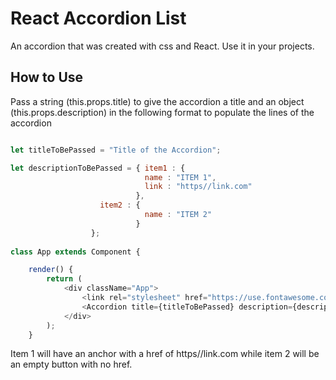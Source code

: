# React Accordion List
An accordion that was created with css and React. Use it in your projects. 

## How to Use

Pass a string (this.props.title) to give the accordion a title and an object (this.props.description) in the following format to populate the lines of the accordion

```javascript

let titleToBePassed = "Title of the Accordion";

let descriptionToBePassed = { item1 : { 
                              name : "ITEM 1", 
                              link : "https//link.com"
                            },
                    item2 : { 
                              name : "ITEM 2"
                            }
                  };
                  
class App extends Component {

    render() {
        return (
            <div className="App">
                <link rel="stylesheet" href="https://use.fontawesome.com/releases/v5.2.0/css/all.css" integrity="sha384-hWVjflwFxL6sNzntih27bfxkr27PmbbK/iSvJ+a4+0owXq79v+lsFkW54bOGbiDQ" crossOrigin="anonymous"  />
                <Accordion title={titleToBePassed} description={descriptionToBePassed} />
            </div>
        );
    }

```

Item 1 will have an anchor with a href of https//link.com while item 2 will be an empty button with no href.

